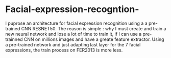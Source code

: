 # Facial-expression-recogntion-
I puprose an architecture for facial expression recognition using a a pre-trained CNN RESNET50. The reason is simple : why I must create and train a new neural network and lose a lot of time to train it, if I can use a pre-trainned CNN on millions images and have a greate feature extractor.  Using a pre-trained network and just adapting last layer for the 7 facial expressions, the train process on FER2013 is more less.
